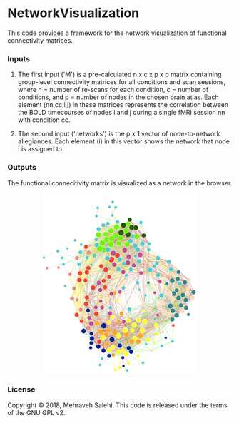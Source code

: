 # NetworkVisualization
This code provides a framework for the network visualization of functional connectivity matrices.
### Inputs
1. The first input ('M') is a pre-calculated n x c x p x p matrix containing group-level connectivity matrices
   for all conditions and scan sessions, where n = number of re-scans for each condition, 
   c = number of conditions, and p = number of nodes in the chosen brain atlas.
   Each element (nn,cc,i,j) in these matrices represents the correlation between the BOLD timecourses
   of nodes i and j during a single fMRI session nn with condition cc. 

2. The second input ('networks') is the p x 1 vector of node-to-network allegiances. Each element (i) in this vector shows the network that node i is assigned to.


### Outputs
The functional connecitivity matrix is visualized as a network in the browser.

<center>
<img src="/images/network.png" width="350" />
</center>

### License
Copyright &copy; 2018, Mehraveh Salehi. This code is released under the terms of the GNU GPL v2. 
